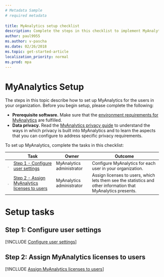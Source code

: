 ```yaml
---
# Metadata Sample
# required metadata

title: MyAnalytics setup checklist
description: Complete the steps in this checklist to implement MyAnalytics in your organization.
author: paul9955
ms.author: v-pascha
ms.date: 02/26/2018
ms.topic: get-started-article
localization_priority: normal 
ms.prod: mpa
---
```


# MyAnalytics Setup 

<!-- The following is shortened. OK with MyA team like this? -->

The steps in this topic describe how to set up MyAnalytics for the users in your organization. Before you begin setup, please complete the following: 
 * **Prerequisite software.** Make sure that the [environment requirements for MyAnalytics](../Overview/Environment-Requirements.md) are fulfilled. 
 * **Data privacy.** Read the [MyAnalytics privacy guide](../Overview/Privacy-Guide.md) to understand the ways in which privacy is built into MyAnalytics and to learn the aspects that you can configure to address specific privacy requirements.

<!-- TRYING THIS OUT

## Preliminary review tasks

To prepare for setting up MyAnalytics, review the following articles:  

| Review this article | Owner | Outcome |
|------|-------|---------|
| [Environment requirements for MyAnalytics](#preliminary-review-tasks) | MyAnalytics administrator | Review this list of requirements to determine whether you are ready to set up MyAnalytics. |
| [MyAnalytics privacy guide](#preliminary-review-tasks)  | MyAnalytics administrator | Review this overview of the types of data collected and used by MyAnalytics, and how privacy, choice, and controls were incorporated into its design.  |

## Setup tasks

-->

To set up MyAnalytics<!--for users in your organization-->, complete the tasks in this checklist: 

| | Task | Owner | Outcome |
|---|------|-------|---------|
| <img src="../../Images/Team-adopt-plan-checklist-box.PNG"> | [Step 1 - Configure user settings](#step-1-configure-user-settings)  | MyAnalytics administrator | Configure MyAnalytics for each user in your organization.  |
| <img src="../../Images/Team-adopt-plan-checklist-box.PNG"> | [Step 2 - Assign MyAnalytics licenses to users](#step-2-assign-myanalytics-licenses-to-users)  | MyAnalytics administrator | Assign licenses to users, which lets them see the statistics and other information that MyAnalytics presents.   |

<!-- 

# Preliminary review tasks

<!-- ## Environment requirements for MyAnalytics 

[!INCLUDE [Review the environment requirements for MyAnalytics](../Overview/Environment-Requirements.md)] 

<!-- ## MyAnalytics privacy guide 

[!INCLUDE [Review the MyAnalytics privacy guide](../Overview/Privacy-Guide.md)] 

-->


# Setup tasks


## Step 1: Configure user settings

[!INCLUDE [Configure user settings](../Setup/Configure-MyA-User-Settings.md)] 

## Step 2: Assign MyAnalytics licenses to users

[!INCLUDE [Assign MyAnalytics licenses to users](../Setup/Assign-Licenses.md)] 


